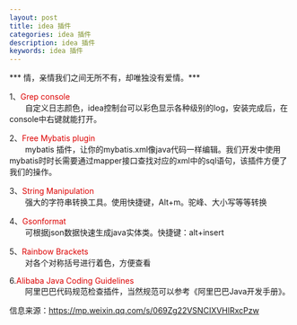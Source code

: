 ```yaml
---
layout: post
title: idea 插件
categories: idea 插件
description: idea 插件
keywords: idea 插件
---
```


*** 情，亲情我们之间无所不有，却唯独没有爱情。***

1、<font color="#dd0000">Grep console</font>   
　　自定义日志颜色，idea控制台可以彩色显示各种级别的log，安装完成后，在console中右键就能打开。

2、<font color="#dd0000">Free Mybatis plugin</font>    
　　mybatis 插件，让你的mybatis.xml像java代码一样编辑。我们开发中使用mybatis时时长需要通过mapper接口查找对应的xml中的sql语句，该插件方便了我们的操作。

3、<font color="#dd0000">String Manipulation</font>  
　　强大的字符串转换工具。使用快捷键，Alt+m。驼峰、大小写等等转换

4、<font color="#dd0000">Gsonformat</font>  
　　可根据json数据快速生成java实体类。快捷键：alt+insert

5、<font color="#dd0000">Rainbow Brackets</font>  
　　对各个对称括号进行着色，方便查看 

6.<font color="#dd0000">Alibaba Java Coding Guidelines</font>  
　　阿里巴巴代码规范检查插件，当然规范可以参考《阿里巴巴Java开发手册》。

信息来源：https://mp.weixin.qq.com/s/069Zg22VSNCIXVHlRxcPzw
